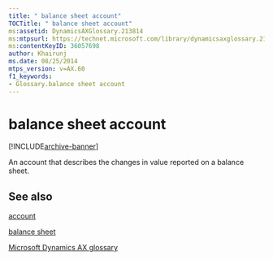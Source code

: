 ```yaml
---
title: " balance sheet account"
TOCTitle: " balance sheet account"
ms:assetid: DynamicsAXGlossary.213814
ms:mtpsurl: https://technet.microsoft.com/library/dynamicsaxglossary.213814(v=AX.60)
ms:contentKeyID: 36057698
author: Khairunj
ms.date: 08/25/2014
mtps_version: v=AX.60
f1_keywords:
- Glossary.balance sheet account
---
```


# balance sheet account


[!INCLUDE[archive-banner](includes/archive-banner.md)]

An account that describes the changes in value reported on a balance sheet.

## See also

[account](account.md)

[balance sheet](balance-sheet.md)

[Microsoft Dynamics AX glossary](glossary/microsoft-dynamics-ax-glossary.md)

  


